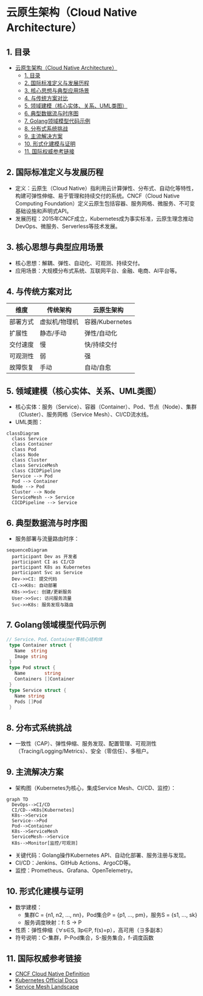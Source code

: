 # 云原生架构（Cloud Native Architecture）

## 1. 目录

- [云原生架构（Cloud Native Architecture）](#云原生架构cloud-native-architecture)
  - [1. 目录](#1-目录)
  - [2. 国际标准定义与发展历程](#2-国际标准定义与发展历程)
  - [3. 核心思想与典型应用场景](#3-核心思想与典型应用场景)
  - [4. 与传统方案对比](#4-与传统方案对比)
  - [5. 领域建模（核心实体、关系、UML类图）](#5-领域建模核心实体关系uml类图)
  - [6. 典型数据流与时序图](#6-典型数据流与时序图)
  - [7. Golang领域模型代码示例](#7-golang领域模型代码示例)
  - [8. 分布式系统挑战](#8-分布式系统挑战)
  - [9. 主流解决方案](#9-主流解决方案)
  - [10. 形式化建模与证明](#10-形式化建模与证明)
  - [11. 国际权威参考链接](#11-国际权威参考链接)

## 2. 国际标准定义与发展历程

- 定义：云原生（Cloud Native）指利用云计算弹性、分布式、自动化等特性，构建可弹性伸缩、易于管理和持续交付的系统。CNCF（Cloud Native Computing Foundation）定义云原生包括容器、服务网格、微服务、不可变基础设施和声明式API。
- 发展历程：2015年CNCF成立，Kubernetes成为事实标准，云原生理念推动DevOps、微服务、Serverless等技术发展。

## 3. 核心思想与典型应用场景

- 核心思想：解耦、弹性、自动化、可观测、持续交付。
- 应用场景：大规模分布式系统、互联网平台、金融、电商、AI平台等。

## 4. 与传统方案对比

| 维度         | 传统架构         | 云原生架构         |
|--------------|----------------|-------------------|
| 部署方式     | 虚拟机/物理机   | 容器/Kubernetes   |
| 扩展性       | 静态/手动       | 弹性/自动化       |
| 交付速度     | 慢              | 快/持续交付       |
| 可观测性     | 弱              | 强                |
| 故障恢复     | 手动            | 自动/自愈         |

## 5. 领域建模（核心实体、关系、UML类图）

- 核心实体：服务（Service）、容器（Container）、Pod、节点（Node）、集群（Cluster）、服务网格（Service Mesh）、CI/CD流水线。
- UML类图：

```mermaid
classDiagram
  class Service
  class Container
  class Pod
  class Node
  class Cluster
  class ServiceMesh
  class CICDPipeline
  Service --> Pod
  Pod --> Container
  Node --> Pod
  Cluster --> Node
  ServiceMesh --> Service
  CICDPipeline --> Service

```

## 6. 典型数据流与时序图

- 服务部署与流量路由时序：

```mermaid
sequenceDiagram
  participant Dev as 开发者
  participant CI as CI/CD
  participant K8s as Kubernetes
  participant Svc as Service
  Dev->>CI: 提交代码
  CI->>K8s: 自动部署
  K8s->>Svc: 创建/更新服务
  User->>Svc: 访问服务流量
  Svc->>K8s: 服务发现与路由

```

## 7. Golang领域模型代码示例

```go
// Service、Pod、Container等核心结构体
 type Container struct {
   Name  string
   Image string
 }
 type Pod struct {
   Name       string
   Containers []Container
 }
 type Service struct {
   Name string
   Pods []Pod
 }

```

## 8. 分布式系统挑战

- 一致性（CAP）、弹性伸缩、服务发现、配置管理、可观测性（Tracing/Logging/Metrics）、安全（零信任）、多租户。

## 9. 主流解决方案

- 架构图（Kubernetes为核心，集成Service Mesh、CI/CD、监控）：

```mermaid
graph TD
  DevOps-->CI/CD
  CI/CD-->K8s[Kubernetes]
  K8s-->Service
  Service-->Pod
  Pod-->Container
  K8s-->ServiceMesh
  ServiceMesh-->Service
  K8s-->Monitor[监控/可观测]

```

- 关键代码：Golang操作Kubernetes API、自动化部署、服务注册与发现。
- CI/CD：Jenkins、GitHub Actions、ArgoCD等。
- 监控：Prometheus、Grafana、OpenTelemetry。

## 10. 形式化建模与证明

- 数学建模：
  - 集群C = {n1, n2, ..., nn}，Pod集合P = {p1, ..., pm}，服务S = {s1, ..., sk}
  - 服务调度映射：f: S → P
- 性质：弹性伸缩（∀s∈S, ∃p∈P, f(s)=p），高可用（∃多副本）
- 符号说明：C-集群，P-Pod集合，S-服务集合，f-调度函数

## 11. 国际权威参考链接

- [CNCF Cloud Native Definition](https://github.com/cncf/toc/blob/main/DEFINITION.md)
- [Kubernetes Official Docs](https://kubernetes.io/)
- [Service Mesh Landscape](https://landscape.cncf.io/category=service-mesh)
